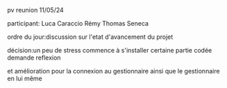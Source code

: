 pv reunion 11/05/24

participant:
Luca Caraccio
Rémy
Thomas Seneca

ordre du jour:discussion sur l'etat d'avancement du projet

décision:un peu de stress commence à s'installer certaine partie codée demande reflexion 

et amélioration pour la connexion au gestionnaire ainsi que le gestionnaire en lui même
